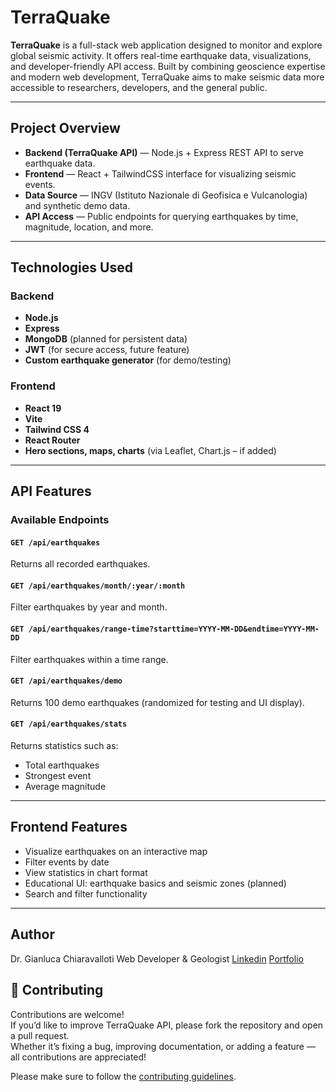 # TerraQuake

**TerraQuake** is a full-stack web application designed to monitor and explore global seismic activity. It offers real-time earthquake data, visualizations, and developer-friendly API access. Built by combining geoscience expertise and modern web development, TerraQuake aims to make seismic data more accessible to researchers, developers, and the general public.

---

## Project Overview

- **Backend (TerraQuake API)** — Node.js + Express REST API to serve earthquake data.
- **Frontend** — React + TailwindCSS interface for visualizing seismic events.
- **Data Source** — INGV (Istituto Nazionale di Geofisica e Vulcanologia) and synthetic demo data.
- **API Access** — Public endpoints for querying earthquakes by time, magnitude, location, and more.

---

## Technologies Used

### Backend

- **Node.js**
- **Express**
- **MongoDB** (planned for persistent data)
- **JWT** (for secure access, future feature)
- **Custom earthquake generator** (for demo/testing)

### Frontend

- **React 19**
- **Vite**
- **Tailwind CSS 4**
- **React Router**
- **Hero sections, maps, charts** (via Leaflet, Chart.js – if added)

---

## API Features

### Available Endpoints

#### `GET /api/earthquakes`
Returns all recorded earthquakes.

#### `GET /api/earthquakes/month/:year/:month`
Filter earthquakes by year and month.

#### `GET /api/earthquakes/range-time?starttime=YYYY-MM-DD&endtime=YYYY-MM-DD`
Filter earthquakes within a time range.

#### `GET /api/earthquakes/demo`
Returns 100 demo earthquakes (randomized for testing and UI display).

#### `GET /api/earthquakes/stats`
Returns statistics such as:
- Total earthquakes
- Strongest event
- Average magnitude

---

## Frontend Features

- Visualize earthquakes on an interactive map
- Filter events by date
- View statistics in chart format
- Educational UI: earthquake basics and seismic zones (planned)
- Search and filter functionality

---

## Author
Dr. Gianluca Chiaravalloti
Web Developer & Geologist
[Linkedin]() [Portfolio](https://portfolio-gianluca-phi.vercel.app/)

## 🤝 Contributing

Contributions are welcome!  
If you’d like to improve TerraQuake API, please fork the repository and open a pull request.  
Whether it’s fixing a bug, improving documentation, or adding a feature — all contributions are appreciated!  

Please make sure to follow the [contributing guidelines](CONTRIBUTING.md).
